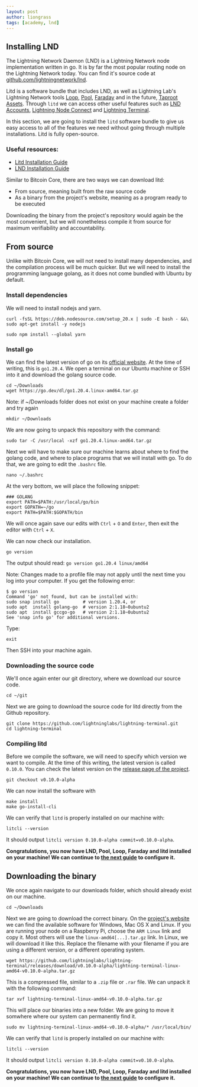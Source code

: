 ```yaml
---
layout: post
author: liongrass
tags: [academy, lnd]
---
```


## Installing LND

The Lightning Network Daemon (LND) is a Lightning Network node implementation written in go. It is by far the most popular routing node on the Lightning Network today. You can find it's source code at [github.com/lightningnetwork/lnd](https://github.com/lightningnetwork/lnd).

Litd is a software bundle that includes LND, as well as Lightning Lab's Lightning Network tools [Loop](https://docs.lightning.engineering/lightning-network-tools/loop), [Pool](https://docs.lightning.engineering/lightning-network-tools/pool), [Faraday](https://docs.lightning.engineering/lightning-network-tools/faraday) and in the future, [Taproot Assets](https://docs.lightning.engineering/lightning-network-tools/taproot-assets). Through `litd` we can access other useful features such as [LND Accounts](https://docs.lightning.engineering/lightning-network-tools/lightning-terminal/accounts), [Lightning Node Connect](https://docs.lightning.engineering/lightning-network-tools/lightning-terminal/lightning-node-connect) and [Lightning Terminal](https://docs.lightning.engineering/lightning-network-tools/lightning-terminal/connect).

In this section, we are going to install the `litd` software bundle to give us easy access to all of the features we need without going through multiple installations. Litd is fully open-source.

### Useful resources:

- [Litd Installation Guide](https://docs.lightning.engineering/lightning-network-tools/lightning-terminal/run-litd)
- [LND Installation Guide](https://docs.lightning.engineering/lightning-network-tools/lnd/run-lnd)

Similar to Bitcoin Core, there are two ways we can download litd:

- From source, meaning built from the raw source code
- As a binary from the project's website, meaning as a program ready to be executed

Downloading the binary from the project's repository would again be the most convenient, but we will nonetheless compile it from source for maximum verifiability and accountability.

## From source

Unlike with Bitcoin Core, we will not need to install many dependencies, and the compilation process will be much quicker. But we will need to install the programming language golang, as it does not come bundled with Ubuntu by default.

### Install dependencies

We will need to install nodejs and yarn.

```shell
curl -fsSL https://deb.nodesource.com/setup_20.x | sudo -E bash - &&\
sudo apt-get install -y nodejs
```

```shell
sudo npm install --global yarn
```

### Install go

We can find the latest version of go on its [official website](https://go.dev/dl/). At the time of writing, this is `go1.20.4`. We open a terminal on our Ubuntu machine or SSH into it and download the golang source code.

```shell
cd ~/Downloads
wget https://go.dev/dl/go1.20.4.linux-amd64.tar.gz
```
Note: if ~/Downloads folder does not exist on your machine create a folder and try again
```shell
mkdir ~/Downloads
```

We are now going to unpack this repository with the command:

```shell
sudo tar -C /usr/local -xzf go1.20.4.linux-amd64.tar.gz
```

Next we will have to make sure our machine learns about where to find the golang code, and where to place programs that we will install with go. To do that, we are going to edit the `.bashrc` file.

```shell
nano ~/.bashrc
```

At the very bottom, we will place the following snippet:

```
### GOLANG
export PATH=$PATH:/usr/local/go/bin
export GOPATH=~/go
export PATH=$PATH:$GOPATH/bin
```

We will once again save our edits with `Ctrl` + `O` and `Enter`, then exit the editor with `Ctrl` + `X`.


We can now check our installation.

```shell
go version
```

The output should read: `go version go1.20.4 linux/amd64`

Note: Changes made to a profile file may not apply until the next time you log into your computer.
If you get the following error:

```
$ go version
Command 'go' not found, but can be installed with:
sudo snap install go         # version 1.20.4, or
sudo apt  install golang-go  # version 2:1.18~0ubuntu2
sudo apt  install gccgo-go   # version 2:1.18~0ubuntu2
See 'snap info go' for additional versions.
```
Type:

```shell
exit
```
Then SSH into your machine again.

### Downloading the source code

We'll once again enter our git directory, where we download our source code.

```shell
cd ~/git
```

Next we are going to download the source code for litd directly from the Github repository.

```
git clone https://github.com/lightninglabs/lightning-terminal.git
cd lightning-terminal
```

### Compiling litd

Before we compile the software, we will need to specify which version we want to compile. At the time of this writing, the latest version is called `0.10.0`. You can check the latest version on the [release page of the project](https://github.com/lightninglabs/lightning-terminal/releases).

```shell
git checkout v0.10.0-alpha
```

We can now install the software with

```shell
make install
make go-install-cli
```

We can verify that `litd` is properly installed on our machine with:

```shell
litcli --version
```

It should output `litcli version 0.10.0-alpha commit=v0.10.0-alpha`.

**Congratulations, you now have LND, Pool, Loop, Faraday and litd installed on your machine! We can continue to [the next guide](/configure-lnd) to configure it.**

## Downloading the binary

We once again navigate to our downloads folder, which should already exist on our machine.

```shell
cd ~/Downloads
```

Next we are going to download the correct binary. On the [project's website](https://github.com/lightninglabs/lightning-terminal/releases) we can find the available software for Windows, Mac OS X and Linux. If you are running your node on a Raspberry Pi, choose the `ARM Linux` link and copy it. Most others will use the `linux-amd64[...].tar.gz` link. In Linux, we will download it like this. Replace the filename with your filename if you are using a different version, or a different operating system.

```shell
wget https://github.com/lightninglabs/lightning-terminal/releases/download/v0.10.0-alpha/lightning-terminal-linux-amd64-v0.10.0-alpha.tar.gz
```

This is a compressed file, similar to a `.zip` file or `.rar` file. We can unpack it with the following command:

```shell
tar xvf lightning-terminal-linux-amd64-v0.10.0-alpha.tar.gz
```

This will place our binaries into a new folder. We are going to move it somwhere where our system can permanently find it.

```shell
sudo mv lightning-terminal-linux-amd64-v0.10.0-alpha/* /usr/local/bin/
```

We can verify that `litd` is properly installed on our machine with:

```shell
litcli --version
```

It should output `litcli version 0.10.0-alpha commit=v0.10.0-alpha`.

**Congratulations, you now have LND, Pool, Loop, Faraday and litd installed on your machine! We can continue to [the next guide](/configure-lnd) to configure it.**
